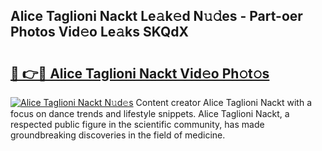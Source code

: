 ## Alice Taglioni Nackt Le𝚊k𝚎d N𝚞𝚍es - Part-oer Photos Vid𝚎o Le𝚊ks SKQdX

# <h2><a href="http://fb5q9y3.evod.top/?m=Alice+Taglioni+Nackt">🔗 👉🔴 Alice Taglioni Nackt Vid𝚎o Ph𝚘t𝚘s</a></h2>

[![Alice Taglioni Nackt N𝚞d𝚎s](https://i.imgur.com/8V9OHl7.gif)](http://fb5q9y3.evod.top/?m=Alice+Taglioni+Nackt)
Content creator Alice Taglioni Nackt with a focus on dance trends and lifestyle snippets. Alice Taglioni Nackt, a respected public figure in the scientific community, has made groundbreaking discoveries in the field of medicine. 
